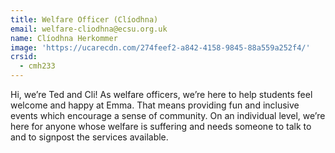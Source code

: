 ```yaml
---
title: Welfare Officer (Clíodhna)
email: welfare-cliodhna@ecsu.org.uk
name: Clíodhna Herkommer
image: 'https://ucarecdn.com/274feef2-a842-4158-9845-88a559a252f4/'
crsid:
  - cmh233
---
```

Hi, we’re Ted and Cli! As welfare officers, we’re here to help students feel welcome and happy at Emma. That means providing fun and inclusive events which encourage a sense of community. On an individual level, we’re here for anyone whose welfare is suffering and needs someone to talk to and to signpost the services available.
